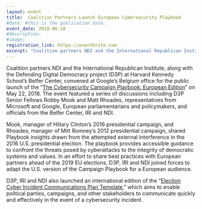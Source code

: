 ```yaml
---
layout: event
title:  Coalition Partners Launch European Cybersecurity Playbook
#date: #this is the publication date.
event_date: 2018-06-18
#description:
#image:
registration_link: https://eventbrite.com
excerpt: "Coalition partners NDI and the International Republican Institute, along with the Defending Digital Democracy project (D3P) at Harvard Kennedy School’s Belfer Center, convened at Google’s Belgium office for the public launch of the “The Cybersecurity Campaign Playbook: European Edition” on May 22, 2018."
---
```

Coalition partners NDI and the International Republican Institute, along with the Defending Digital Democracy project (D3P) at Harvard Kennedy School’s Belfer Center, convened at Google’s Belgium office for the public launch of the “[The Cybersecurity Campaign Playbook: European Edition][playbook]” on May 22, 2018. The event featured a series of discussions including D3P Senior Fellows Robby Mook and Matt Rhoades, representatives from Microsoft and Google, European parliamentarians and policymakers, and officials from the Belfer Center, IRI and NDI.

Mook, manager of Hillary Clinton’s 2016 presidential campaign, and Rhoades, manager of Mitt Romney’s 2012 presidential campaign, shared Playbook insights drawn from the attempted external interference in the 2016 U.S. presidential election. The playbook provides accessible guidance to confront the threats posed by cyberattacks to the integrity of democratic systems and values.  In an effort to share best practices with European partners ahead of the 2019 EU elections, D3P, IRI and NDI joined forces to adapt the U.S. version of the Campaign Playbook for a European audience.

D3P, IRI and NDI also launched an international edition of the “[Election Cyber Incident Communications Plan Template][incident-tpl],” which aims to enable political parties, campaigns, and other stakeholders to communicate quickly and effectively in the event of a cybersecurity incident.

[playbook]: https://www.ndi.org/publications/cybersecurity-campaign-playbook-european-edition
[incident-tpl]: https://www.ndi.org/publications/election-cyber-incident-communications-plan-template-political-parties-and-campaigns
